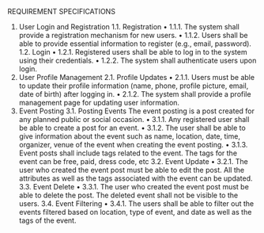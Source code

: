 REQUIREMENT SPECIFICATIONS
1. User Login and Registration
1.1. Registration
•	1.1.1. The system shall provide a registration mechanism for new users.
•	1.1.2. Users shall be able to provide essential information to register (e.g., email, password).
1.2. Login
•	1.2.1. Registered users shall be able to log in to the system using their credentials.
•	1.2.2. The system shall authenticate users upon login.
2. User Profile Management
2.1. Profile Updates
•	2.1.1. Users must be able to update their profile information (name, phone, profile picture, email, date of birth) after logging in.
•	2.1.2. The system shall provide a profile management page for updating user information.
3. Event Posting
3.1. Posting Events
The event posting is a post created for any planned public or social occasion.
•	3.1.1. Any registered user shall be able to create a post for an event.
•	3.1.2. The user shall be able to give information about the event such as name, location, date, time, organizer, venue of the event when creating the event posting.
•	3.1.3. Event posts shall include tags related to the event. The tags for the event can be free, paid, dress code, etc
3.2. Event Update
•	3.2.1. The user who created the event post must be able to edit the post. All the attributes as well as the tags associated with the event can be updated.
3.3. Event Delete
•	3.3.1. The user who created the event post must be able to delete the post. The deleted event shall not be visible to the users.
3.4. Event Filtering
•	3.4.1. The users shall be able to filter out the events filtered based on location, type of event, and date as well as the tags of the event.
